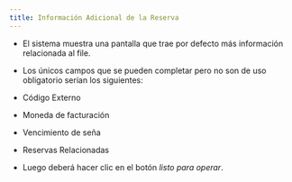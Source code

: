 ```yaml
---
title: Información Adicional de la Reserva
---
```


- El sistema muestra una pantalla que trae por defecto más información relacionada al file.  

- Los únicos campos que se pueden completar pero no son de uso obligatorio serían los siguientes:  

- Código Externo  
- Moneda de facturación  
- Vencimiento de seña  
- Reservas Relacionadas  

- Luego deberá hacer clic en el botón *listo para operar*.  

<!-- ![Información adicional de la Reserva](../../../static/img/reservas-online/mis-reservas/resultados-adicional.png) -->
